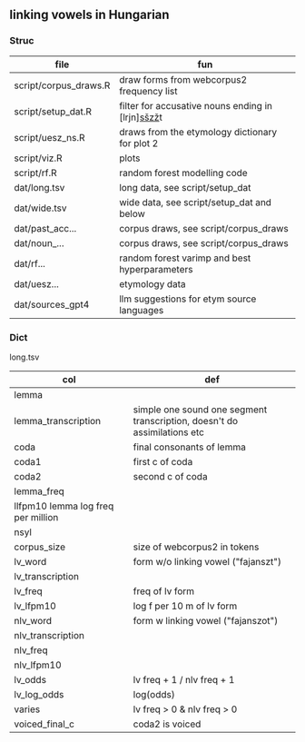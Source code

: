 ## linking vowels in Hungarian

### Struc

| file | fun |
| -- | -- |
| script/corpus_draws.R | draw forms from webcorpus2 frequency list |
| script/setup_dat.R | filter for accusative nouns ending in [lrjn][sšzž](V)t |
| script/uesz_ns.R | draws from the etymology dictionary for plot 2 |
| script/viz.R | plots |
| script/rf.R | random forest modelling code |
| dat/long.tsv | long data, see script/setup_dat |
| dat/wide.tsv | wide data, see script/setup_dat and below |
| dat/past_acc... | corpus draws, see script/corpus_draws |
| dat/noun_... | corpus draws, see script/corpus_draws |
| dat/rf... | random forest varimp and best hyperparameters |
| dat/uesz... | etymology data |
| dat/sources_gpt4 | llm suggestions for etym source languages |


### Dict

long.tsv

| col | def |
| -- | -- |
| lemma |	 | 
| lemma_transcription | simple one sound one segment transcription, doesn't do assimilations etc | 
| coda 	| final consonants of lemma | 
| coda1 | first c of coda | 
| coda2 | second c of coda | 
| lemma_freq | | 
| llfpm10 lemma log freq per million | 
| nsyl | |
| corpus_size | size of webcorpus2 in tokens | 
| lv_word | form w/o linking vowel ("fajanszt") | 
| lv_transcription |  | 
| lv_freq | freq of lv form | 
| lv_lfpm10 | log f per 10 m of lv form | 
| nlv_word |  form w linking vowel ("fajanszot") | 
| nlv_transcription | 
| nlv_freq | 
| nlv_lfpm10 | 
| lv_odds | lv freq + 1 / nlv freq + 1 | 
| lv_log_odds | log(odds) | 
| varies | lv freq > 0 & nlv freq > 0 | 
| voiced_final_c | coda2 is voiced | 


